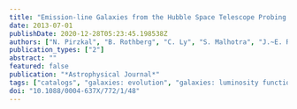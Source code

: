 ```yaml
---
title: "Emission-line Galaxies from the Hubble Space Telescope Probing Evolution and Reionization Spectroscopically (PEARS) Grism Survey. II. The Complete Sample"
date: 2013-07-01
publishDate: 2020-12-28T05:23:45.198538Z
authors: ["N. Pirzkal", "B. Rothberg", "C. Ly", "S. Malhotra", "J.~E. Rhoads", "N.~A. Grogin", "T. Dahlen", "K.~G. Noeske", "G.~R. Meurer", "J.~R. Walsh", "N.~P. Hathi", "S.~H. Cohen", "A. Bellini", "B.~W. Holwerda", "A.~N. Straughn", "M. Mechtley", "R.~A. Windhorst"]
publication_types: ["2"]
abstract: ""
featured: false
publication: "*Astrophysical Journal*"
tags: ["catalogs", "galaxies: evolution", "galaxies: luminosity function", "mass function", "line: identification"]
doi: "10.1088/0004-637X/772/1/48"
---
```


